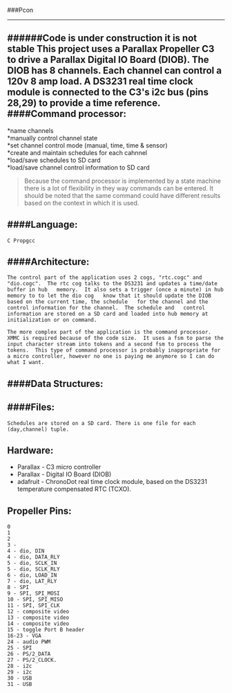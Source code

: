 ###Pcon
- - - - - - - - - 
######Code is under construction it is not stable
This project uses a Parallax Propeller C3 to drive a Parallax Digital IO Board (DIOB).  The DIOB has 8 channels.  Each channel can control a 120v 8 amp load.  A DS3231 real time clock module is connected to the C3's i2c bus (pins 28,29) to provide a time reference. 
####Command processor:
------------------
*name channels  
*manually control channel state  
*set channel control mode (manual, time, time & sensor)  
*create and maintain schedules for each cahnnel  
*load/save schedules to SD card  
*load/save channel control information to SD card  

 >Because the command processor is implemented by a state machine there is a lot of flexibility in they way commands can be entered.  It should be noted that the same command could have different results based on the context in which it is used.

####Language:
---------

	C Propgcc

####Architecture:
-------------
    The control part of the application uses 2 cogs, "rtc.cogc" and   
    "dio.cogc".  The rtc cog talks to the DS3231 and updates a time/date buffer in hub   memory.  It also sets a trigger (once a minute) in hub memory to to let the dio cog   know that it should update the DIOB based on the current time, the schedule   for the channel and the control information for the channel.  The schedule and   control information are stored on a SD card and loaded into hub memory at   initialization or on command.

    The more complex part of the application is the command processor.  XMMC is required because of the code size.  It uses a fsm to parse the input character stream into tokens and a second fsm to process the tokens.  This type of command processor is probably inappropriate for a micro controller, however no one is paying me anymore so I can do what I want.

####Data Structures:
----------------

####Files:
------

    Schedules are stored on a SD card. There is one file for each (day,channel) tuple.

Hardware:
---------
*    Parallax - C3 micro controller 
*    Parallax - Digital IO Board (DIOB)
*    adafruit - ChronoDot real time clock module, based on the DS3231  temperature compensated RTC (TCXO).

Propeller Pins:
---------------

    0 
    1
    2 
    3 - 
    4 - dio, DIN
    4 - dio, DATA_RLY
    5 - dio, SCLK_IN
    5 - dio, SCLK_RLY
    6 - dio, LOAD_IN
    7 - dio, LAT_RLY
    8 - SPI
    9 - SPI, SPI_MOSI
    10 - SPI, SPI_MISO
    11 - SPI, SPI_CLK
    12 - composite video
    13 - composite video
    14 - composite video
    15 - toggle Port B header
    16-23 - VGA 
    24 - audio PWM
    25 - SPI
    26 - PS/2_DATA
    27 - PS/2_CLOCK. 
    28 - i2c
    29 - i2c
    30 - USB
    31 - USB
